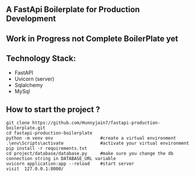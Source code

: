 ## A FastApi Boilerplate for Production Development

## Work in Progress not Complete BoilerPlate yet

## Technology Stack:
* FastAPI
* Uvicorn (server)
* Sqlalchemy
* MySql


## How to start the project ?
```
git clone https://github.com/Hunnyjain7/fastapi-production-boilerplate.git
cd fastapi-production-boilerplate
python -m venv env                  #create a virtual environment
.\env\Scripts\activate              #activate your virtual environment
pip install -r requirements.txt
cd project/database/database.py     #make sure you change the db connection string in DATABASE_URL variable
uvicorn application:app --reload    #start server
visit  127.0.0.1:8000/
```
